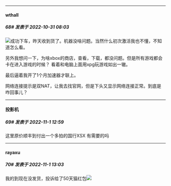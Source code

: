 

*****

####  wthall  
##### 68#       发表于 2022-10-31 08:03

<img src="https://static.saraba1st.com/image/smiley/face2017/067.png" referrerpolicy="no-referrer">成功下车，昨天收到货了。机器没啥问题。当然什么初次激活我也不懂，不知道怎么看。

另外我想问一下，为啥xbox的商店，查看，下载，都没问题。但是所有游戏都会卡在进入游戏的时候？ 看着和电脑上面用xpg玩游戏如出一辙。

最后逼着我开了1个月加速器才联上。

网络连接提示是双NAT，让我去找官网，但是下头又显示网络连接正常。到底是咋回事儿？



*****

####  投影机  
##### 69#       发表于 2022-11-1 12:59

这里原价顺丰到付出一个多拍的国行XSX 有需要的吗



*****

####  rayaxu  
##### 70#       发表于 2022-11-1 13:03

我的到现在没发货，投诉给了50天猫红包<img src="https://static.saraba1st.com/image/smiley/face2017/067.png" referrerpolicy="no-referrer">

